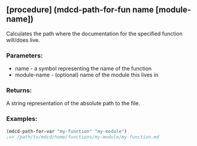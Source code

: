 ## [procedure] (mdcd-path-for-fun name [module-name])
Calculates the path where the documentation for the specified function will/does live.

### Parameters:
* name - a symbol representing the name of the function
* module-name - (optional) name of the module this lives in

### Returns:
A string representation of the absolute path to the file.

### Examples:

```scheme
(mdcd-path-for-var "my-function" "my-module")
;=> /path/to/mdcd/home/functions/my-module/my-function.md
```


